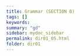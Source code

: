 ```yaml
---
title: Grammar (SECTION B)
tags: []
keywords:
summary: "gd"
sidebar: mydoc_sidebar
permalink: dir01_05.html
folder: dir01
---
```


